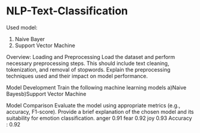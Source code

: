 # NLP-Text-Classification
Used model:
1. Naive Bayer
2. Support Vector Machine


Overview:
Loading and Preprocessing Load the dataset and perform necessary preprocessing steps. This should include text cleaning, tokenization, and removal of stopwords. Explain the preprocessing techniques used and their impact on model performance.

Model Development Train the following machine learning models a)Naive Bayesb)Support Vector Machine

Model Comparison Evaluate the model using appropriate metrics (e.g., accuracy, F1-score). Provide a brief explanation of the chosen model and its suitability for emotion classification.
anger 0.91 fear 0.92 joy 0.93 Accuracy : 0.92
